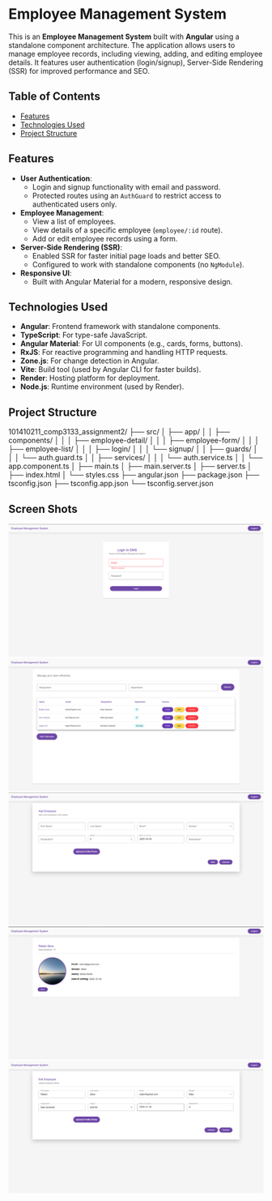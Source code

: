 # Employee Management System

This is an **Employee Management System** built with **Angular** using a standalone component architecture. The application allows users to manage employee records, including viewing, adding, and editing employee details. It features user authentication (login/signup), Server-Side Rendering (SSR) for improved performance and SEO.

## Table of Contents

- [Features](#features)
- [Technologies Used](#technologies-used)
- [Project Structure](#project-structure)

## Features

- **User Authentication**:
  - Login and signup functionality with email and password.
  - Protected routes using an `AuthGuard` to restrict access to authenticated users only.
- **Employee Management**:
  - View a list of employees.
  - View details of a specific employee (`employee/:id` route).
  - Add or edit employee records using a form.
- **Server-Side Rendering (SSR)**:
  - Enabled SSR for faster initial page loads and better SEO.
  - Configured to work with standalone components (no `NgModule`).
- **Responsive UI**:
  - Built with Angular Material for a modern, responsive design.

## Technologies Used

- **Angular**: Frontend framework with standalone components.
- **TypeScript**: For type-safe JavaScript.
- **Angular Material**: For UI components (e.g., cards, forms, buttons).
- **RxJS**: For reactive programming and handling HTTP requests.
- **Zone.js**: For change detection in Angular.
- **Vite**: Build tool (used by Angular CLI for faster builds).
- **Render**: Hosting platform for deployment.
- **Node.js**: Runtime environment (used by Render).

## Project Structure

101410211_comp3133_assignment2/
├── src/
│   ├── app/
│   │   ├── components/
│   │   │   ├── employee-detail/
│   │   │   ├── employee-form/
│   │   │   ├── employee-list/
│   │   │   ├── login/
│   │   │   └── signup/
│   │   ├── guards/
│   │   │   └── auth.guard.ts
│   │   ├── services/
│   │   │   └── auth.service.ts
│   │   └── app.component.ts
│   ├── main.ts
│   ├── main.server.ts
│   ├── server.ts
│   ├── index.html
│   └── styles.css
├── angular.json
├── package.json
├── tsconfig.json
├── tsconfig.app.json
└── tsconfig.server.json

## Screen Shots

![login page](public/login_ss.png)
![Home page](public/Home_page_ss.png)
![Add employee](public/add_ss.png)
![View employee](public/view_ss.png)
![Edit employee](public/edit_ss.png)